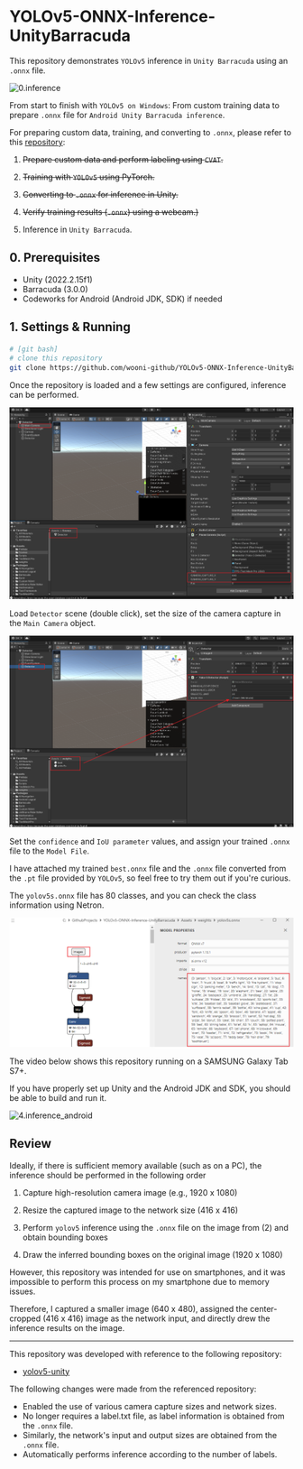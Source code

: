 # YOLOv5-ONNX-Inference-UnityBarracuda


This repository demonstrates `YOLOv5` inference in `Unity Barracuda` using an `.onnx` file.

![0.inference](github_assets/0.unity_inference.gif)

From start to finish with `YOLOv5 on Windows`: From custom training data to prepare `.onnx` file for `Android Unity Barracuda inference`.

For preparing custom data, training, and converting to `.onnx`, please refer to this [repository](https://github.com/wooni-github/YOLOv5-ONNX-Training-for-Unity):

1. ~~Prepare custom data and perform labeling using `CVAT`.~~

2. ~~Training with `YOLOv5` using PyTorch.~~

3. ~~Converting to `.onnx` for inference in Unity.~~

4. ~~Verify training results (`.onnx`) using a webcam.)~~

5. Inference in `Unity Barracuda`.


## 0. Prerequisites
- Unity (2022.2.15f1)
- Barracuda (3.0.0)
- Codeworks for Android (Android JDK, SDK) if needed

## 1. Settings & Running
```bash
# [git bash]
# clone this repository
git clone https://github.com/wooni-github/YOLOv5-ONNX-Inference-UnityBarracuda
```

Once the repository is loaded and a few settings are configured, inference can be performed.

![1.scene](github_assets/1.scene.png)

Load `Detector` scene (double click), set the size of the camera capture in the `Main Camera` object.

![2.settings](github_assets/2.settings.png)

Set the `confidence` and `IoU parameter` values, and assign your trained `.onnx` file to the `Model File`.

I have attached my trained `best.onnx` file and the `.onnx` file converted from the `.pt` file provided by `YOLOv5`, so feel free to try them out if you're curious. 

The `yolov5s.onnx` file has 80 classes, and you can check the class information using Netron.

![3.yolov5s](github_assets/3.yolov5s.png)

The video below shows this repository running on a SAMSUNG Galaxy Tab S7+. 

If you have properly set up Unity and the Android JDK and SDK, you should be able to build and run it.

![4.inference_android](github_assets/4.unity_inference_android.gif)

## Review


Ideally, if there is sufficient memory available (such as on a PC), the inference should be performed in the following order

1. Capture high-resolution camera image (e.g., 1920 x 1080)

2. Resize the captured image to the network size (416 x 416)

3. Perform `yolov5` inference using the `.onnx` file on the image from (2) and obtain bounding boxes

4. Draw the inferred bounding boxes on the original image (1920 x 1080)

However, this repository was intended for use on smartphones, and it was impossible to perform this process on my smartphone due to memory issues. 

Therefore, I captured a smaller image (640 x 480), assigned the center-cropped (416 x 416) image as the network input, and directly drew the inference results on the image.

---

This repository was developed with reference to the following repository:
- [yolov5-unity](https://github.com/egor-ulianov/yolov5-unity)

The following changes were made from the referenced repository:

- Enabled the use of various camera capture sizes and network sizes.
- No longer requires a label.txt file, as label information is obtained from the `.onnx` file.
- Similarly, the network's input and output sizes are obtained from the `.onnx` file.
- Automatically performs inference according to the number of labels.
